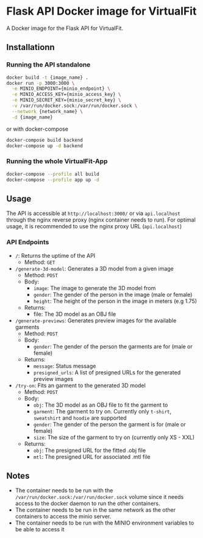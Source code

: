 # Flask API Docker image for VirtualFit

A Docker image for the Flask API for VirtualFit.

## Installationn

### Running the API standalone

```bash
docker build -t {image_name} .
docker run -p 3000:3000 \
  -e MINIO_ENDPOINT={minio_endpoint} \
  -e MINIO_ACCESS_KEY={minio_access_key} \
  -e MINIO_SECRET_KEY={minio_secret_key} \
  -v /var/run/docker.sock:/var/run/docker.sock \
  --network {network_name} \
  -d {image_name}
```

or with docker-compose

```bash
docker-compose build backend
docker-compose up -d backend
```

### Running the whole VirtualFit-App

```bash
docker-compose --profile all build
docker-compose --profile app up -d
```

## Usage

The API is accessible at `http://localhost:3000/` or via `api.localhost` through the nginx reverse proxy (nginx container needs to run). For optimal usage, it is recommended to use the nginx proxy URL (`api.localhost`)

### API Endpoints

- `/`: Returns the uptime of the API
  - Method: `GET`
- `/generate-3d-model`: Generates a 3D model from a given image
  - Method: `POST`
  - Body:
    - `image`: The image to generate the 3D model from
    - `gender`: The gender of the person in the image (male or female)
    - `height`: The height of the person in the image in meters (e.g 1.75)
  - Returns:
    - file: The 3D model as an OBJ file
- `/generate-previews`: Generates preview images for the available garments
  - Method: `POST`
  - Body:
    - `gender`: The gender of the person the garments are for (male or female)
  - Returns:
    - `message`: Status message
    - `presigned_urls`: A list of presigned URLs for the generated preview images
- `/try-on`: Fits an garment to the generated 3D model
  - Method: `POST`
  - Body:
    - `obj`: The 3D model as an OBJ file to fit the garment to
    - `garment`: The garment to try on. Currently only `t-shirt`, `sweatshirt` and `hoodie` are supported
    - `gender`: The gender of the person the garment is for (male or female)
    - `size`: The size of the garment to try on (currently only XS - XXL)
  - Returns:
    - `obj`: The presigned URL for the fitted .obj file
    - `mtl`: The presigned URL for associated .mtl file

## Notes

- The container needs to be run with the `/var/run/docker.sock:/var/run/docker.sock` volume since it needs access to the docker daemon to run the other containers.
- The container needs to be run in the same network as the other containers to access the minio server.
- The container needs to be run with the MINIO environment variables to be able to access it
